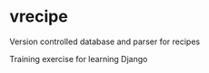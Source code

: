# vrecipe
Version controlled database and parser for recipes

Training exercise for learning Django
